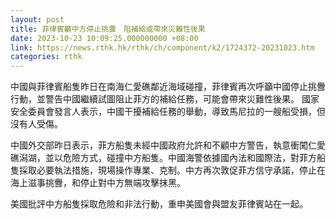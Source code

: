```yaml
---
layout: post
title: 菲律賓籲中方停止挑釁　阻補給或帶來災難性後果
date: 2023-10-23 10:09:25.000000000 +08:00
link: https://news.rthk.hk/rthk/ch/component/k2/1724372-20231023.htm
categories: rthk
---
```


中國與菲律賓船隻昨日在南海仁愛礁鄰近海域碰撞，菲律賓再次呼籲中國停止挑釁行動，並警告中國繼續試圖阻止菲方的補給任務，可能會帶來災難性後果。 國家安全委員會發言人表示，中國干擾補給任務的舉動，導致馬尼拉的一艘船受損，但沒有人受傷。

中國外交部昨日表示，菲方船隻未經中國政府允許和不顧中方警告，執意衝闖仁愛礁潟湖，並以危險方式，碰撞中方船隻。中國海警依據國內法和國際法，對菲方船隻採取必要執法措施，現場操作專業、克制。中方再次敦促菲方信守承諾，停止在海上滋事挑釁，和停止對中方無端攻擊抹黑。

美國批評中方船隻採取危險和非法行動，重申美國會與盟友菲律賓站在一起。
